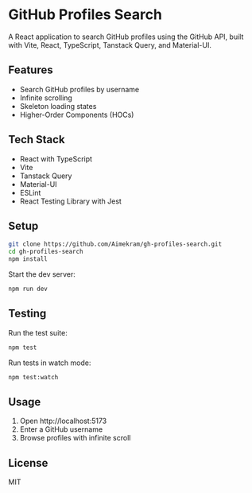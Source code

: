 # GitHub Profiles Search

A React application to search GitHub profiles using the GitHub API, built with Vite, React, TypeScript, Tanstack Query, and Material-UI.

## Features

- Search GitHub profiles by username
- Infinite scrolling
- Skeleton loading states
- Higher-Order Components (HOCs)

## Tech Stack

- React with TypeScript
- Vite
- Tanstack Query
- Material-UI
- ESLint
- React Testing Library with Jest

## Setup

```bash
git clone https://github.com/Aimekram/gh-profiles-search.git
cd gh-profiles-search
npm install
```

Start the dev server:

```bash
npm run dev
```

## Testing

Run the test suite:

```bash
npm test
```

Run tests in watch mode:

```bash
npm test:watch
```

## Usage

1. Open http://localhost:5173
2. Enter a GitHub username
3. Browse profiles with infinite scroll

## License

MIT
